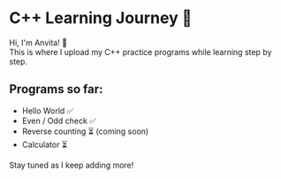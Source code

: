 # C++ Learning Journey 🚀

Hi, I'm Anvita! 🌸  
This is where I upload my C++ practice programs while learning step by step.  

## Programs so far:
- Hello World ✅
- Even / Odd check ✅
- Reverse counting ⏳ (coming soon)
- Calculator ⏳

Stay tuned as I keep adding more!
